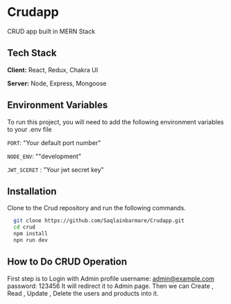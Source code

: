 # Crudapp
CRUD app built in MERN Stack

## Tech Stack

**Client:** React, Redux, Chakra UI

**Server:** Node, Express, Mongoose

## Environment Variables

To run this project, you will need to add the following environment variables to your .env file

`PORT`: "Your default port number"

`NODE_ENV`: ""development"

`JWT_SCERET` : "Your jwt secret key"

## Installation

Clone to the Crud repository and run the following commands.

```bash
  git clone https://github.com/Saqlainbarmare/Crudapp.git
  cd crud
  npm install
  npn run dev
```

## How to Do CRUD Operation

First step is to Login with Admin profile username: admin@example.com password: 123456 It will redirect it to Admin page. Then we can Create , Read , Update , Delete the users and products into it.
